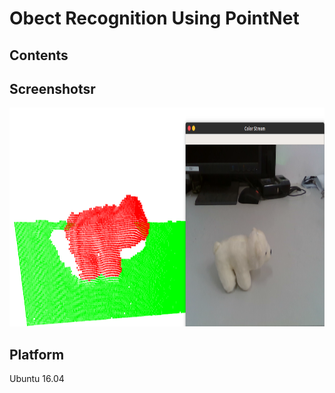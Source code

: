 # Obect Recognition Using PointNet

## Contents

## Screenshotsr
<img src="./doc/1.png" height="350" width="" >

## Platform
Ubuntu 16.04


